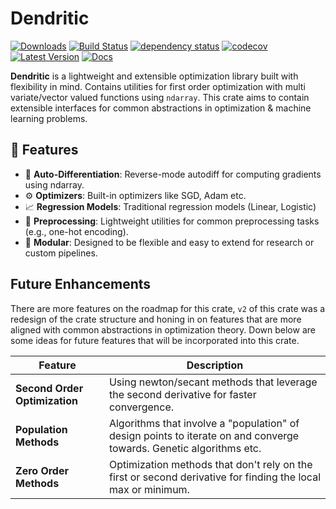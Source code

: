 # Dendritic
[![Downloads](https://img.shields.io/crates/d/dendritic)](https://crates.io/crates/dendritic)
[![Build Status](https://github.com/shaysingh818/Dendritic/actions/workflows/cicd.yml/badge.svg)](https://github.com/shaysingh818/Dendritic/actions)
[![dependency status](https://deps.rs/repo/github/shaysingh818/Dendritic/status.svg)](https://deps.rs/repo/github/shaysingh818/dendritic)
[![codecov](https://codecov.io/gh/shaysingh818/Dendritic/branch/main/graph/badge.svg?token=0xV88q8KU0)](https://codecov.io/gh/shaysingh818/Dendritic)
[![Latest Version](https://img.shields.io/crates/v/dendritic.svg)](https://crates.io/crates/dendritic)
[![Docs](https://img.shields.io/badge/docs.rs-dendritic-green)](https://docs.rs/dendritic)

**Dendritic** is a lightweight and extensible optimization library built with flexibility in mind. Contains utilities for first order optimization with multi variate/vector valued functions using `ndarray`. This crate aims to contain extensible interfaces for common abstractions in optimization & machine learning problems. 
## 🚀 Features

- 📐 **Auto-Differentiation**: Reverse-mode autodiff for computing gradients using ndarray.
- ⚙️ **Optimizers**: Built-in optimizers like SGD, Adam etc. 
- 📈 **Regression Models**: Traditional regression models (Linear, Logistic)
- 🔣 **Preprocessing**: Lightweight utilities for common preprocessing tasks (e.g., one-hot encoding).
- 🧱 **Modular**: Designed to be flexible and easy to extend for research or custom pipelines.

## Future Enhancements

There are more features on the roadmap for this crate, `v2` of this crate was a redesign of the crate structure and honing in on features that are more aligned with common abstractions in optimization theory. Down below are some ideas for future features that will be incorporated into this crate.

| Feature                       | Description                                                                                                         |
| ----------------------------- | ------------------------------------------------------------------------------------------------------------------- |
| **Second Order Optimization** | Using newton/secant methods that leverage the second derivative for faster convergence.                             |
| **Population Methods**        | Algorithms that involve a "population" of design points to iterate on and converge towards. Genetic algorithms etc. |
| **Zero Order Methods**        | Optimization methods that don't rely on the first or second derivative for finding the local max or minimum.        |




